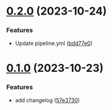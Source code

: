 # [0.2.0](https://github.com/douggal/greetings-ci/compare/v0.1.0...v0.2.0) (2023-10-24)


### Features

* Update pipeline.yml ([bdd77e0](https://github.com/douggal/greetings-ci/commit/bdd77e00a8d39a414ede8df32d5bdbc8799230da))



# [0.1.0](https://github.com/douggal/greetings-ci/compare/57e37305b36877a057ce0e857ddf49d38d35e777...v0.1.0) (2023-10-23)


### Features

*  add changelog ([57e3730](https://github.com/douggal/greetings-ci/commit/57e37305b36877a057ce0e857ddf49d38d35e777))



